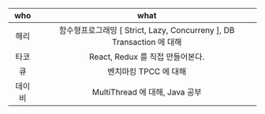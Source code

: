 |  who   |                                 what                                  |
| :----: | :-------------------------------------------------------------------: |
|  해리  | 함수형프로그래밍 [ Strict, Lazy, Concurreny ], DB Transaction 에 대해 |
|  타코  |                   React, Redux 를 직접 만들어본다.                    |
|   큐   |                         벤치마킹 TPCC 에 대해                         |
| 데이비 |                    MultiThread 에 대해, Java 공부                     |
